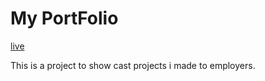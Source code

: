 # My PortFolio
<a href="https://mskr.pythonanywhere.com">live</a>
<p>This is a project to show cast projects i made to employers.</p>